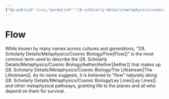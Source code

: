 ```yaml
---
{"dg-publish":true,"permalink":"/8-scholarly-details/metaphysics/cosmic-biology/flow/","noteIcon":""}
---
```


# Flow

While known by many names across cultures and generations, "[[8. Scholarly Details/Metaphysics/Cosmic Biology/Flow\|Flow]]" is the most common term used to describe the [[8. Scholarly Details/Metaphysics/Cosmic Biology/Aether/Aether\|Aether]] that makes up [[8. Scholarly Details/Metaphysics/Cosmic Biology/The Lifestream\|The Lifestream]]. As its name suggests, it is believed to "flow" naturally along [[8. Scholarly Details/Metaphysics/Cosmic Biology/Ley Lines\|Ley Lines]] and other metaphysical pathways, granting life to the planes and all who depend on them for survival. 